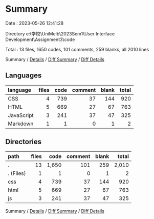 # Summary

Date : 2023-05-26 12:41:28

Directory e:\\学校\\UniMelb\\2023Sem1\\User Interface Development\\Assignment3\\code

Total : 13 files,  1650 codes, 101 comments, 259 blanks, all 2010 lines

Summary / [Details](details.md) / [Diff Summary](diff.md) / [Diff Details](diff-details.md)

## Languages
| language | files | code | comment | blank | total |
| :--- | ---: | ---: | ---: | ---: | ---: |
| CSS | 4 | 739 | 37 | 144 | 920 |
| HTML | 5 | 669 | 27 | 67 | 763 |
| JavaScript | 3 | 241 | 37 | 47 | 325 |
| Markdown | 1 | 1 | 0 | 1 | 2 |

## Directories
| path | files | code | comment | blank | total |
| :--- | ---: | ---: | ---: | ---: | ---: |
| . | 13 | 1,650 | 101 | 259 | 2,010 |
| . (Files) | 1 | 1 | 0 | 1 | 2 |
| css | 4 | 739 | 37 | 144 | 920 |
| html | 5 | 669 | 27 | 67 | 763 |
| js | 3 | 241 | 37 | 47 | 325 |

Summary / [Details](details.md) / [Diff Summary](diff.md) / [Diff Details](diff-details.md)